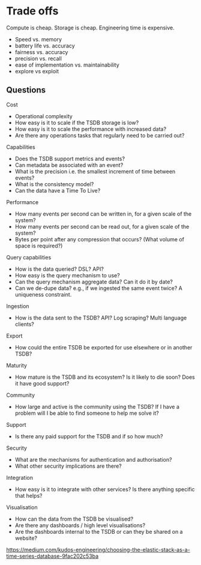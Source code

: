 # Trade offs

Compute is cheap. Storage is cheap. Engineering time is expensive.

- Speed vs. memory
- battery life vs. accuracy
- fairness vs. accuracy
- precision vs. recall
- ease of implementation vs. maintainability
- explore vs exploit

## Questions

Cost

- Operational complexity
- How easy is it to scale if the TSDB storage is low?
- How easy is it to scale the performance with increased data?
- Are there any operations tasks that regularly need to be carried out?

Capabilities

- Does the TSDB support metrics and events?
- Can metadata be associated with an event?
- What is the precision i.e. the smallest increment of time between events?
- What is the consistency model?
- Can the data have a Time To Live?

Performance

- How many events per second can be written in, for a given scale of the system?
- How many events per second can be read out, for a given scale of the system?
- Bytes per point after any compression that occurs? (What volume of space is required?)

Query capabilities

- How is the data queried? DSL? API?
- How easy is the query mechanism to use?
- Can the query mechanism aggregate data? Can it do it by date?
- Can we de-dupe data? e.g., if we ingested the same event twice? A uniqueness constraint.

Ingestion

- How is the data sent to the TSDB? API? Log scraping? Multi language clients?

Export

- How could the entire TSDB be exported for use elsewhere or in another TSDB?

Maturity

- How mature is the TSDB and its ecosystem? Is it likely to die soon? Does it have good support?

Community

- How large and active is the community using the TSDB? If I have a problem will I be able to find someone to help me solve it?

Support

- Is there any paid support for the TSDB and if so how much?

Security

- What are the mechanisms for authentication and authorisation?
- What other security implications are there?

Integration

- How easy is it to integrate with other services? Is there anything specific that helps?

Visualisation

- How can the data from the TSDB be visualised?
- Are there any dashboards / high level visualisations?
- Are the dashboards internal to the TSDB or can they be shared on a website?

<https://medium.com/kudos-engineering/choosing-the-elastic-stack-as-a-time-series-database-9fac202c53ba>
